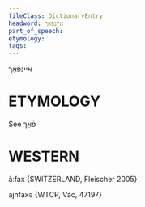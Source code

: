 ```yaml
---
fileClass: DictionaryEntry
headword: איינפֿאַך
part_of_speech: 
etymology: 
tags: 
---
```

איינפֿאַך

ETYMOLOGY
===========
See פֿאַך

WESTERN
========

ãːfax {SWITZERLAND, Fleischer 2005}

ajnfaxə {WTCP, Vác, 47197}

